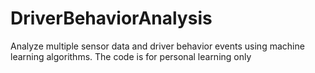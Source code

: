 # DriverBehaviorAnalysis
Analyze multiple sensor data and driver behavior events using machine learning algorithms. The code is for personal learning only
